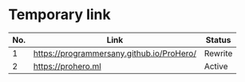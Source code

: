 # Temporary link
| No. | Link | Status |
| --- | ---- | ------- |
| 1 | https://programmersany.github.io/ProHero/ | Rewrite |
| 2 | https://prohero.ml | Active |
